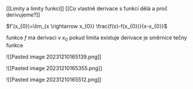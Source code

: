 [[Limity a limity funkcí]]
[[Co vlastně derivace s funkcí dělá a proč derivujeme?]]


$f'(x_{0})=\lim_{x \rightarrow x_{0}} \frac{f(x)-f(x_{0})}{x-x_{0}}$


funkce *f* má derivaci v $x_{0}$ pokud limita existuje derivace je směrnice tečny funkce

![[Pasted image 20231210165139.png]]
 
![[Pasted image 20231210165355.png]]

![[Pasted image 20231210165512.png]]